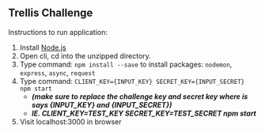 ## Trellis Challenge

Instructions to run application:

1. Install [Node.js](https://nodejs.org/en/)
2. Open cli, cd into the unzipped directory.
3. Type command: `npm install --save` to install packages: `nodemon`, `express`, `async`, `request`
2. Type command: `CLIENT_KEY={INPUT_KEY} SECRET_KEY={INPUT_SECRET} npm start`
	- ***(make sure to replace the challenge key and secret key where is says {INPUT_KEY} and {INPUT_SECRET})***
	- ***IE. CLIENT_KEY=TEST_KEY SECRET_KEY=TEST_SECRET npm start***
3. Visit localhost:3000 in browser

